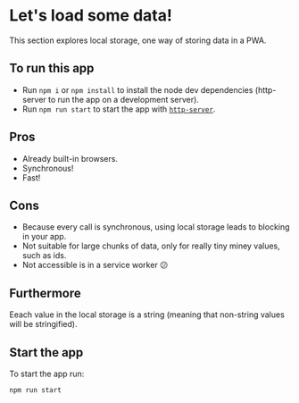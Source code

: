# Let's load some data!

This section explores local storage, one way of storing data in a PWA.

## To run this app
- Run `npm i` or `npm install` to install the node dev dependencies (http-server to run the app on a development server).
- Run `npm run start` to start the app with [`http-server`](https://github.com/http-party/http-server#readme). 

## Pros
- Already built-in browsers.
- Synchronous!
- Fast!

## Cons
- Because every call is synchronous, using local storage leads to blocking in your app. 
- Not suitable for large chunks of data, only for really tiny miney values, such as ids. 
- Not accessible is in a service worker 😕

## Furthermore
Eeach value in the local storage is a string (meaning that non-string values will be stringified).

## Start the app
To start the app run:
```
npm run start
```